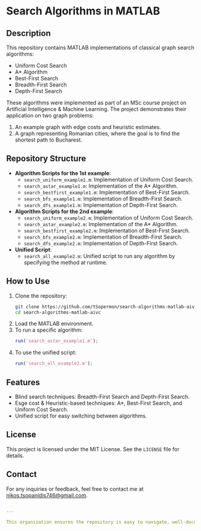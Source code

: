 # Search Algorithms in MATLAB

## Description
This repository contains MATLAB implementations of classical graph search algorithms:
- Uniform Cost Search
- A* Algorithm
- Best-First Search
- Breadth-First Search
- Depth-First Search

These algorithms were implemented as part of an MSc course project on Artificial Intelligence & Machine Learning. The project demonstrates their application on two graph problems:
1. An example graph with edge costs and heuristic estimates.
2. A graph representing Romanian cities, where the goal is to find the shortest path to Bucharest.

## Repository Structure
- **Algorithm Scripts for the 1st example**:
  - `search_uniform_example1.m`: Implementation of Uniform Cost Search.
  - `search_astar_example1.m`: Implementation of the A* Algorithm.
  - `search_bestfirst_example1.m`: Implementation of Best-First Search.
  - `search_bfs_example1.m`: Implementation of Breadth-First Search.
  - `search_dfs_example1.m`: Implementation of Depth-First Search.
- **Algorithm Scripts for the 2nd example**:
  - `search_uniform_example2.m`: Implementation of Uniform Cost Search.
  - `search_astar_example2.m`: Implementation of the A* Algorithm.
  - `search_bestfirst_example2.m`: Implementation of Best-First Search.
  - `search_bfs_example2.m`: Implementation of Breadth-First Search.
  - `search_dfs_example2.m`: Implementation of Depth-First Search.
- **Unified Script**:
  - `search_all_example2.m`: Unified script to run any algorithm by specifying the method at runtime.

## How to Use
1. Clone the repository:
   ```bash
   git clone https://github.com/tSopermon/search-algorithms-matlab-aivc.git
   cd search-algorithms-matlab-aivc
2. Load the MATLAB environment.
3. To run a specific algorithm:
   ```matlab
   run('search_astar_example1.m');
4. To use the unified script:
   ```matlab
   run('search_all_example2.m');

## Features
- Blind search techniques: Breadth-First Search and Depth-First Search.
- Esge cost & Heuristic-based techniques: A*, Best-First Search, and Uniform Cost Search.
- Unified script for easy switching between algorithms.

## License
This project is licensed under the MIT License. See the `LICENSE` file for details.

## Contact
For any inquiries or feedback, feel free to contact me at nikos.tsopanidis746@gmail.com.
```yaml

---

This organization ensures the repository is easy to navigate, well-documented, and professional. Let me know if you'd like to make further changes!
